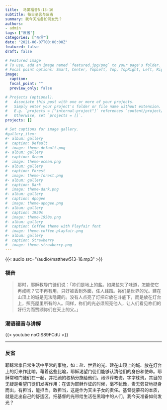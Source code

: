 ```yaml
---
title:  马窦福音5:13-16
subtitle: 每日圣言与反省
summary: 我今天准备如何发光？
authors:
- admin
tags: ["反省"]
categories: ["圣言"]
date: "2021-06-07T00:00:00Z"
featured: false
draft: false

# Featured image
# To use, add an image named `featured.jpg/png` to your page's folder.
# Focal point options: Smart, Center, TopLeft, Top, TopRight, Left, Right, BottomLeft, Bottom, BottomRight
image:
  caption:
  focal_point: ""
  preview_only: false

# Projects (optional).
#   Associate this post with one or more of your projects.
#   Simply enter your project's folder or file name without extension.
#   E.g. `projects = ["internal-project"]` references `content/project/deep-learning/index.md`.
#   Otherwise, set `projects = []`.
projects: []

# Set captions for image gallery.
#gallery_item:
#- album: gallery
#  caption: Default
#  image: theme-default.png
#- album: gallery
#  caption: Ocean
#  image: theme-ocean.png
#- album: gallery
#  caption: Forest
#  image: theme-forest.png
#- album: gallery
#  caption: Dark
#  image: theme-dark.png
#- album: gallery
#  caption: Apogee
#  image: theme-apogee.png
#- album: gallery
#  caption: 1950s
#  image: theme-1950s.png
#- album: gallery
#  caption: Coffee theme with Playfair font
#  image: theme-coffee-playfair.png
#- album: gallery
#  caption: Strawberry
#  image: theme-strawberry.png
---
```


{{< audio src="/audio/matthew513-16.mp3" >}}

### 福音
> 那时，耶稣教导门徒们说：「祢们是地上的盐。如果盐失了味道，怎能使它再咸呢？它不再有用，只好被丢到外面，任人践踏。祢们是世界的光。建在山顶上的城是无法隐藏的。没有人点亮了灯把它放在斗底下，而是放在灯台上，照亮屋里所有的人。同样，祢们的光必须照亮他人，让人们看见祢们的好行为而赞颂祢们在天上的父。」


### 潮语福音与讲解
{{< youtube noGIS89FCdU >}}

---
### 反省
耶稣常拿日常生活中平常的事物，如：盐、世界的光、建在山顶上的城、放在灯台上的灯来作比喻。藉着这些比喻，耶稣渴望门徒们能够认清他们的身份和使命。耶稣常和门徒们在一起，并把祂的权柄分施给他们。祂谆谆教诲，字字珠玑，其目的无疑是希望门徒们发挥作用：在该为耶稣作证的时候，毫不犹豫，责无旁贷地挺身而出，有担当，能担当，敢担当，这是作为天主子女的责任。基督徒蒙召的本质，就是走出自己的舒适区，把基督的光带给生活在黑暗中的人们。我今天准备如何发光？
